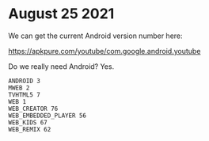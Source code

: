 # August 25 2021

We can get the current Android version number here:

https://apkpure.com/youtube/com.google.android.youtube

Do we really need Android? Yes.

~~~
ANDROID 3
MWEB 2
TVHTML5 7
WEB 1
WEB_CREATOR 76
WEB_EMBEDDED_PLAYER 56
WEB_KIDS 67
WEB_REMIX 62
~~~
